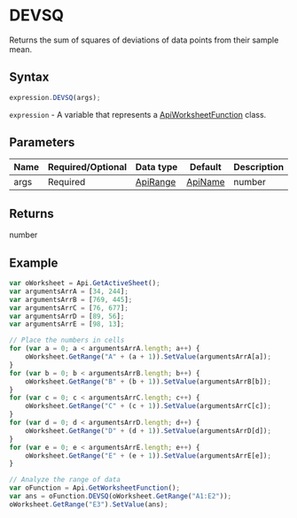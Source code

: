 # DEVSQ

Returns the sum of squares of deviations of data points from their sample mean.

## Syntax

```javascript
expression.DEVSQ(args);
```

`expression` - A variable that represents a [ApiWorksheetFunction](../ApiWorksheetFunction.md) class.

## Parameters

| **Name** | **Required/Optional** | **Data type** | **Default** | **Description** |
| ------------- | ------------- | ------------- | ------------- | ------------- |
| args | Required | [ApiRange](../../ApiRange/ApiRange.md) | [ApiName](../../ApiName/ApiName.md) | number | number[] |  | Up to 255 numerical values for which to find the sum of squares of deviations. The first argument is required, subsequent arguments are optional. Arguments can be numbers, names, or arrays of numbers. |

## Returns

number

## Example



```javascript
var oWorksheet = Api.GetActiveSheet();
var argumentsArrA = [34, 244];
var argumentsArrB = [769, 445];
var argumentsArrC = [76, 677];
var argumentsArrD = [89, 56];
var argumentsArrE = [98, 13];

// Place the numbers in cells
for (var a = 0; a < argumentsArrA.length; a++) {
    oWorksheet.GetRange("A" + (a + 1)).SetValue(argumentsArrA[a]);
}
for (var b = 0; b < argumentsArrB.length; b++) {
    oWorksheet.GetRange("B" + (b + 1)).SetValue(argumentsArrB[b]);
}
for (var c = 0; c < argumentsArrC.length; c++) {
    oWorksheet.GetRange("C" + (c + 1)).SetValue(argumentsArrC[c]);
}
for (var d = 0; d < argumentsArrD.length; d++) {
    oWorksheet.GetRange("D" + (d + 1)).SetValue(argumentsArrD[d]);
}
for (var e = 0; e < argumentsArrE.length; e++) {
    oWorksheet.GetRange("E" + (e + 1)).SetValue(argumentsArrE[e]);
}

// Analyze the range of data 
var oFunction = Api.GetWorksheetFunction();
var ans = oFunction.DEVSQ(oWorksheet.GetRange("A1:E2"));
oWorksheet.GetRange("E3").SetValue(ans);
```
